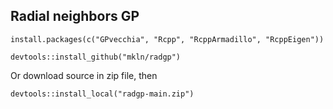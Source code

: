 ## Radial neighbors GP

```
install.packages(c("GPvecchia", "Rcpp", "RcppArmadillo", "RcppEigen"))

devtools::install_github("mkln/radgp")
```
Or download source in zip file, then
```
devtools::install_local("radgp-main.zip")
```
